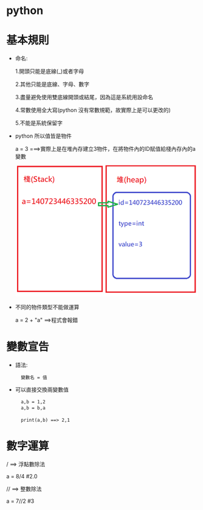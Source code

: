# python

# 基本規則

* 命名:

    1.開頭只能是底線(_)或者字母
    
    2.其他只能是底線、字母、數字

    3.盡量避免使用雙底線開頭或結尾，因為這是系統用設命名

    4.常數使用全大寫(python 沒有常數規範，故實際上是可以更改的)

    5.不能是系統保留字

* python 所以值皆是物件

    a = 3 ===>實際上是在堆內存建立3物件，在將物件內的ID賦值給棧內存內的a變數

    ![05ˇ](./images/pic053.png)

* 不同的物件類型不能做運算

   a = 2 + "a"  ==>程式會報錯

# 變數宣告

* 語法:
    
        變數名 = 值

* 可以直接交換兩變數值

        a,b = 1,2
        a,b = b,a

        print(a,b) ==> 2,1

# 數字運算

/ ==> 浮點數除法

a = 8/4  #2.0

// ==> 整數除法

a = 7//2  #3 


    